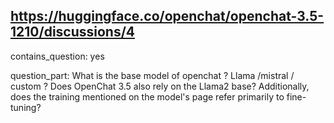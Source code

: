 ## https://huggingface.co/openchat/openchat-3.5-1210/discussions/4

contains_question: yes

question_part: What is the base model of openchat ? Llama /mistral / custom ? 
Does OpenChat 3.5 also rely on the Llama2 base? 
Additionally, does the training mentioned on the model's page refer primarily to fine-tuning?